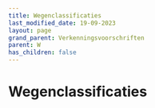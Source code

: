 ```yaml
---
title: Wegenclassificaties
last_modified_date: 19-09-2023
layout: page
grand_parent: Verkenningsvoorschriften
parent: W
has_children: false
---
```


Wegenclassificaties
===================

